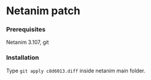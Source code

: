 # Netanim patch

### Prerequisites
Netanim 3.107, git

### Installation
Type `git apply c8d6013.diff` inside netanim main folder.
